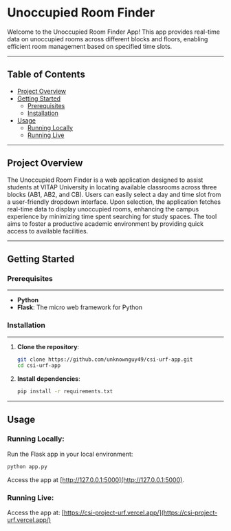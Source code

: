 # Unoccupied Room Finder

Welcome to the Unoccupied Room Finder App! This app provides real-time data on unoccupied rooms across different blocks and floors, enabling efficient room management based on specified time slots.

---
## Table of Contents

- [Project Overview](#project-overview)
- [Getting Started](#getting-started)
  - [Prerequisites](#prerequisites)
  - [Installation](#installation)
- [Usage](#usage)
  - [Running Locally](#running-locally)
  - [Running Live](#running-live)

---

## Project Overview

The Unoccupied Room Finder is a web application designed to assist students at VITAP University in locating available classrooms across three blocks (AB1, AB2, and CB). Users can easily select a day and time slot from a user-friendly dropdown interface. Upon selection, the application fetches real-time data to display unoccupied rooms, enhancing the campus experience by minimizing time spent searching for study spaces. The tool aims to foster a productive academic environment by providing quick access to available facilities.

---

## Getting Started

### Prerequisites
---
- **Python**
- **Flask**: The micro web framework for Python

### Installation
---
1. **Clone the repository**:

   ```bash
   git clone https://github.com/unknownguy49/csi-urf-app.git
   cd csi-urf-app
   ```

2. **Install dependencies**:

   ```bash
   pip install -r requirements.txt
   ```
---
## Usage
### Running Locally:
   Run the Flask app in your local environment:
   ```bash
   python app.py
   ```
   Access the app at [http://127.0.0.1:5000](http://127.0.0.1:5000).

### Running Live:
   Access the app at:
   [https://csi-project-urf.vercel.app/](https://csi-project-urf.vercel.app/)
